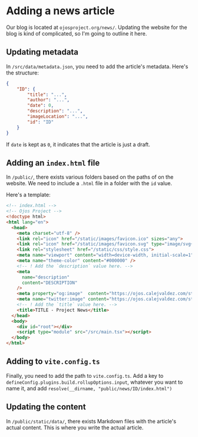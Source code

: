 # Adding a news article

Our blog is located at `ojosproject.org/news/`. Updating the website for the
blog is kind of complicated, so I'm going to outline it here.

## Updating metadata

In `/src/data/metadata.json`, you need to add the article's metadata. Here's
the structure:

```json
{
    "ID": {
        "title": "...",
        "author": "...",
        "date": 0,
        "description": "...",
        "imageLocation": "...",
        "id": "ID"
    }
}
```

If `date` is kept as `0`, it indicates that the article is just a draft.

## Adding an `index.html` file

In `/public/`, there exists various folders based on the paths of on the
website. We need to include a `.html` file in a folder with the `id` value.

Here's a template:

```html
<!-- index.html -->
<!-- Ojos Project -->
<!doctype html>
<html lang="en">
  <head>
    <meta charset="utf-8" />
    <link rel="icon" href="/static/images/favicon.ico" sizes="any">
    <link rel="icon" href="/static/images/favicon.svg" type="image/svg+xml">
    <link rel="stylesheet" href="/static/css/style.css">
    <meta name="viewport" content="width=device-width, initial-scale=1" />
    <meta name="theme-color" content="#000000" />
    <!-- ! Add the `description` value here. -->
    <meta
      name="description"
      content="DESCRIPTION"
    />
    <meta property="og:image"  content="https://ojos.calejvaldez.com/static/images/oembed.png">
    <meta name="twitter:image" content="https://ojos.calejvaldez.com/static/images/oembed.png">
    <!-- ! Add the `title` value here. -->
    <title>TITLE - Project News</title>
  </head>
  <body>
    <div id="root"></div>
    <script type="module" src="/src/main.tsx"></script>
  </body>
</html>
```

## Adding to `vite.config.ts`

Finally, you need to add the path to `vite.config.ts`. Add a key to
`defineConfig.plugins.build.rollupOptions.input`, whatever you want to name it,
and add `resolve(__dirname, "public/news/ID/index.html")`

## Updating the content

In `/public/static/data/`, there exists Markdown files with the article's
actual content. This is where you write the actual article.
